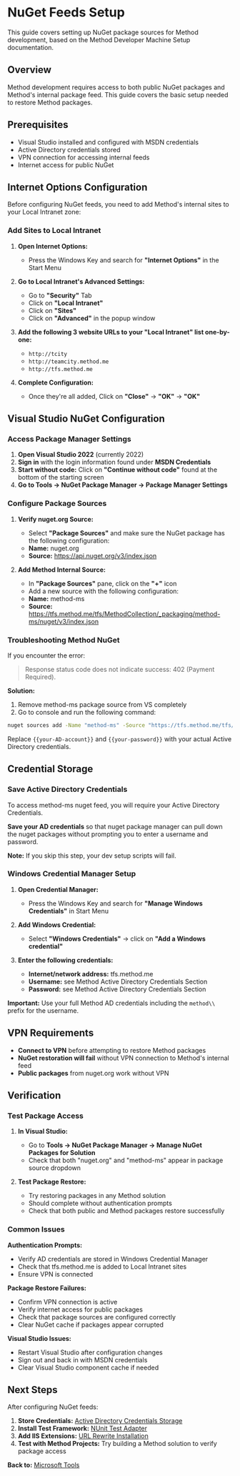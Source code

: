# NuGet Feeds Setup

This guide covers setting up NuGet package sources for Method development, based on the Method Developer Machine Setup documentation.

## Overview

Method development requires access to both public NuGet packages and Method's internal package feed. This guide covers the basic setup needed to restore Method packages.

## Prerequisites

- Visual Studio installed and configured with MSDN credentials
- Active Directory credentials stored
- VPN connection for accessing internal feeds
- Internet access for public NuGet

## Internet Options Configuration

Before configuring NuGet feeds, you need to add Method's internal sites to your Local Intranet zone:

### Add Sites to Local Intranet

1. **Open Internet Options:**
   - Press the Windows Key and search for **"Internet Options"** in the Start Menu

2. **Go to Local Intranet's Advanced Settings:**
   - Go to **"Security"** Tab
   - Click on **"Local Intranet"**
   - Click on **"Sites"**
   - Click on **"Advanced"** in the popup window

3. **Add the following 3 website URLs to your "Local Intranet" list one-by-one:**
   - `http://tcity`
   - `http://teamcity.method.me`
   - `http://tfs.method.me`

4. **Complete Configuration:**
   - Once they're all added, Click on **"Close"** → **"OK"** → **"OK"**

## Visual Studio NuGet Configuration

### Access Package Manager Settings

1. **Open Visual Studio 2022** (currently 2022)
2. **Sign in** with the login information found under **MSDN Credentials**
3. **Start without code:** Click on **"Continue without code"** found at the bottom of the starting screen
4. **Go to Tools → NuGet Package Manager → Package Manager Settings**

### Configure Package Sources

1. **Verify nuget.org Source:**
   - Select **"Package Sources"** and make sure the NuGet package has the following configuration:
   - **Name:** nuget.org
   - **Source:** https://api.nuget.org/v3/index.json

2. **Add Method Internal Source:**
   - In **"Package Sources"** pane, click on the **"+"** icon
   - Add a new source with the following configuration:
   - **Name:** method-ms
   - **Source:** https://tfs.method.me/tfs/MethodCollection/_packaging/method-ms/nuget/v3/index.json

### Troubleshooting Method NuGet

If you encounter the error:

> Response status code does not indicate success: 402 (Payment Required).

**Solution:**
1. Remove method-ms package source from VS completely
2. Go to console and run the following command:

```cmd
nuget sources add -Name "method-ms" -Source "https://tfs.method.me/tfs/MethodCollection/_packaging/method-ms/nuget/v3/index.json" -username "method\\{{your-AD-account}}" -password "{{your-password}}"
```

Replace `{{your-AD-account}}` and `{{your-password}}` with your actual Active Directory credentials.

## Credential Storage

### Save Active Directory Credentials

To access method-ms nuget feed, you will require your Active Directory Credentials.

**Save your AD credentials** so that nuget package manager can pull down the nuget packages without prompting you to enter a username and password.

**Note:** If you skip this step, your dev setup scripts will fail.

### Windows Credential Manager Setup

1. **Open Credential Manager:**
   - Press the Windows Key and search for **"Manage Windows Credentials"** in Start Menu

2. **Add Windows Credential:**
   - Select **"Windows Credentials"** → click on **"Add a Windows credential"**

3. **Enter the following credentials:**
   - **Internet/network address:** tfs.method.me
   - **Username:** see Method Active Directory Credentials Section
   - **Password:** see Method Active Directory Credentials Section

**Important:** Use your full Method AD credentials including the `method\\` prefix for the username.

## VPN Requirements

- **Connect to VPN** before attempting to restore Method packages
- **NuGet restoration will fail** without VPN connection to Method's internal feed
- **Public packages** from nuget.org work without VPN

## Verification

### Test Package Access

1. **In Visual Studio:**
   - Go to **Tools → NuGet Package Manager → Manage NuGet Packages for Solution**
   - Check that both "nuget.org" and "method-ms" appear in package source dropdown

2. **Test Package Restore:**
   - Try restoring packages in any Method solution
   - Should complete without authentication prompts
   - Check that both public and Method packages restore successfully

### Common Issues

**Authentication Prompts:**
- Verify AD credentials are stored in Windows Credential Manager
- Check that tfs.method.me is added to Local Intranet sites
- Ensure VPN is connected

**Package Restore Failures:**
- Confirm VPN connection is active
- Verify internet access for public packages
- Check that package sources are configured correctly
- Clear NuGet cache if packages appear corrupted

**Visual Studio Issues:**
- Restart Visual Studio after configuration changes
- Sign out and back in with MSDN credentials
- Clear Visual Studio component cache if needed

## Next Steps

After configuring NuGet feeds:

1. **Store Credentials:** [Active Directory Credentials Storage](./ad-credentials.md)
2. **Install Test Framework:** [NUnit Test Adapter](./nunit-adapter.md)
3. **Add IIS Extensions:** [URL Rewrite Installation](./url-rewrite.md)
4. **Test with Method Projects:** Try building a Method solution to verify package access

**Back to:** [Microsoft Tools](./README.md)
